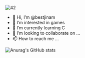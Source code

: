 
![42](https://badgen.net/badge/Born2Code/jinam/gray?cache=86400&icon=https://meta.intra.42.fr/assets/42_logo-7dfc9110a5319a308863b96bda33cea995046d1731cebb735e41b16255106c12.svg)

- 👋 Hi, I’m @bestjinam
- 👀 I’m interested in games
- 🌱 I’m currently learning C
- 💞️ I’m looking to collaborate on ...
- 📫 How to reach me ...



![Anurag's GitHub stats](https://github-readme-stats.vercel.app/api?username=bestjinam&show_icons=true&theme=cobalt)

<!---
bestjinam/bestjinam is a ✨ special ✨ repository because its `README.md` (this file) appears on your GitHub profile.
You can click the Preview link to take a look at your changes.
--->
